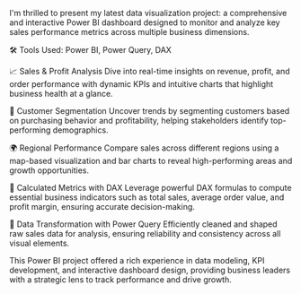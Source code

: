 I'm thrilled to present my latest data visualization project: a comprehensive and interactive Power BI dashboard designed to monitor and analyze key sales performance metrics across multiple business dimensions.

🛠 Tools Used: Power BI, Power Query, DAX

📈 Sales & Profit Analysis
Dive into real-time insights on revenue, profit, and order performance with dynamic KPIs and intuitive charts that highlight business health at a glance.

👥 Customer Segmentation
Uncover trends by segmenting customers based on purchasing behavior and profitability, helping stakeholders identify top-performing demographics.

🌍 Regional Performance
Compare sales across different regions using a map-based visualization and bar charts to reveal high-performing areas and growth opportunities.

🧮 Calculated Metrics with DAX
Leverage powerful DAX formulas to compute essential business indicators such as total sales, average order value, and profit margin, ensuring accurate decision-making.

🔄 Data Transformation with Power Query
Efficiently cleaned and shaped raw sales data for analysis, ensuring reliability and consistency across all visual elements.

This Power BI project offered a rich experience in data modeling, KPI development, and interactive dashboard design, providing business leaders with a strategic lens to track performance and drive growth.
